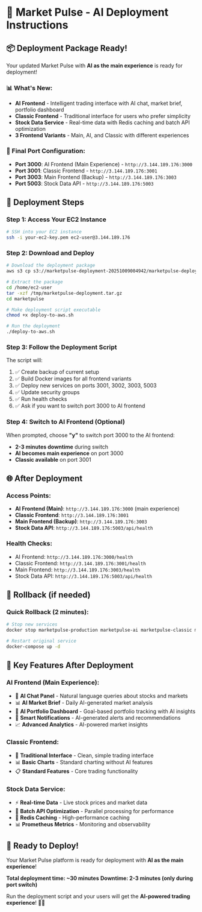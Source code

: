 # 🚀 Market Pulse - AI Deployment Instructions

## 📦 **Deployment Package Ready!**

Your updated Market Pulse with **AI as the main experience** is ready for deployment!

### **📊 What's New:**
- **AI Frontend** - Intelligent trading interface with AI chat, market brief, portfolio dashboard
- **Classic Frontend** - Traditional interface for users who prefer simplicity  
- **Stock Data Service** - Real-time data with Redis caching and batch API optimization
- **3 Frontend Variants** - Main, AI, and Classic with different experiences

### **🎯 Final Port Configuration:**
- **Port 3000**: AI Frontend (Main Experience) - `http://3.144.189.176:3000`
- **Port 3001**: Classic Frontend - `http://3.144.189.176:3001`
- **Port 3003**: Main Frontend (Backup) - `http://3.144.189.176:3003`
- **Port 5003**: Stock Data API - `http://3.144.189.176:5003`

## 🚀 **Deployment Steps**

### **Step 1: Access Your EC2 Instance**
```bash
# SSH into your EC2 instance
ssh -i your-ec2-key.pem ec2-user@3.144.189.176
```

### **Step 2: Download and Deploy**
```bash
# Download the deployment package
aws s3 cp s3://marketpulse-deployment-20251009004942/marketpulse-deployment.tar.gz /tmp/

# Extract the package
cd /home/ec2-user
tar -xzf /tmp/marketpulse-deployment.tar.gz
cd marketpulse

# Make deployment script executable
chmod +x deploy-to-aws.sh

# Run the deployment
./deploy-to-aws.sh
```

### **Step 3: Follow the Deployment Script**
The script will:
1. ✅ Create backup of current setup
2. ✅ Build Docker images for all frontend variants
3. ✅ Deploy new services on ports 3001, 3002, 3003, 5003
4. ✅ Update security groups
5. ✅ Run health checks
6. ✅ Ask if you want to switch port 3000 to AI frontend

### **Step 4: Switch to AI Frontend (Optional)**
When prompted, choose **"y"** to switch port 3000 to the AI frontend:
- **2-3 minutes downtime** during switch
- **AI becomes main experience** on port 3000
- **Classic available** on port 3001

## 🌐 **After Deployment**

### **Access Points:**
- **AI Frontend (Main)**: `http://3.144.189.176:3000` (main experience)
- **Classic Frontend**: `http://3.144.189.176:3001`
- **Main Frontend (Backup)**: `http://3.144.189.176:3003`
- **Stock Data API**: `http://3.144.189.176:5003/api/health`

### **Health Checks:**
- AI Frontend: `http://3.144.189.176:3000/health`
- Classic Frontend: `http://3.144.189.176:3001/health`
- Main Frontend: `http://3.144.189.176:3003/health`
- Stock Data API: `http://3.144.189.176:5003/api/health`

## 🔄 **Rollback (if needed)**

### **Quick Rollback (2 minutes):**
```bash
# Stop new services
docker stop marketpulse-production marketpulse-ai marketpulse-classic marketpulse-stock-data

# Restart original service
docker-compose up -d
```

## 🎯 **Key Features After Deployment**

### **AI Frontend (Main Experience):**
- 🤖 **AI Chat Panel** - Natural language queries about stocks and markets
- 📊 **AI Market Brief** - Daily AI-generated market analysis
- 💼 **AI Portfolio Dashboard** - Goal-based portfolio tracking with AI insights
- 🔔 **Smart Notifications** - AI-generated alerts and recommendations
- 📈 **Advanced Analytics** - AI-powered market insights

### **Classic Frontend:**
- 🎯 **Traditional Interface** - Clean, simple trading interface
- 📊 **Basic Charts** - Standard charting without AI features
- 📋 **Standard Features** - Core trading functionality

### **Stock Data Service:**
- ⚡ **Real-time Data** - Live stock prices and market data
- 🚀 **Batch API Optimization** - Parallel processing for performance
- 💾 **Redis Caching** - High-performance caching
- 📊 **Prometheus Metrics** - Monitoring and observability

## 🚀 **Ready to Deploy!**

Your Market Pulse platform is ready for deployment with **AI as the main experience**! 

**Total deployment time: ~30 minutes**
**Downtime: 2-3 minutes (only during port switch)**

Run the deployment script and your users will get the **AI-powered trading experience**! 🚀🤖


